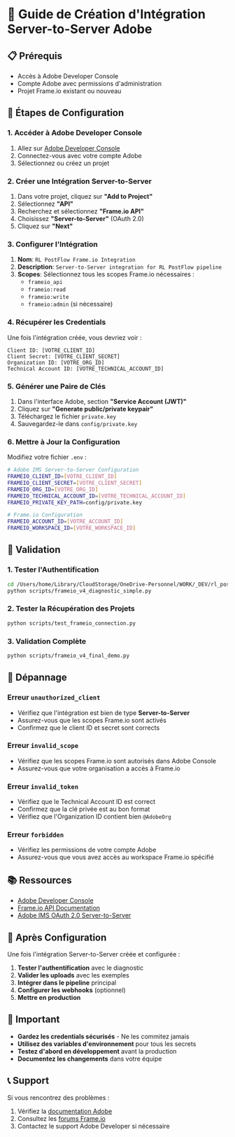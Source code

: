 # 🚀 Guide de Création d'Intégration Server-to-Server Adobe

## 📋 Prérequis

- Accès à Adobe Developer Console
- Compte Adobe avec permissions d'administration
- Projet Frame.io existant ou nouveau

## 🔧 Étapes de Configuration

### 1. Accéder à Adobe Developer Console

1. Allez sur [Adobe Developer Console](https://developer.adobe.com/console)
2. Connectez-vous avec votre compte Adobe
3. Sélectionnez ou créez un projet

### 2. Créer une Intégration Server-to-Server

1. Dans votre projet, cliquez sur **"Add to Project"**
2. Sélectionnez **"API"**
3. Recherchez et sélectionnez **"Frame.io API"**
4. Choisissez **"Server-to-Server"** (OAuth 2.0)
5. Cliquez sur **"Next"**

### 3. Configurer l'Intégration

1. **Nom**: `RL PostFlow Frame.io Integration`
2. **Description**: `Server-to-Server integration for RL PostFlow pipeline`
3. **Scopes**: Sélectionnez tous les scopes Frame.io nécessaires :
   - `frameio_api`
   - `frameio:read`
   - `frameio:write`
   - `frameio:admin` (si nécessaire)

### 4. Récupérer les Credentials

Une fois l'intégration créée, vous devriez voir :

```
Client ID: [VOTRE_CLIENT_ID]
Client Secret: [VOTRE_CLIENT_SECRET]
Organization ID: [VOTRE_ORG_ID]
Technical Account ID: [VOTRE_TECHNICAL_ACCOUNT_ID]
```

### 5. Générer une Paire de Clés

1. Dans l'interface Adobe, section **"Service Account (JWT)"**
2. Cliquez sur **"Generate public/private keypair"**
3. Téléchargez le fichier `private.key`
4. Sauvegardez-le dans `config/private.key`

### 6. Mettre à Jour la Configuration

Modifiez votre fichier `.env` :

```bash
# Adobe IMS Server-to-Server Configuration
FRAMEIO_CLIENT_ID=[VOTRE_CLIENT_ID]
FRAMEIO_CLIENT_SECRET=[VOTRE_CLIENT_SECRET]
FRAMEIO_ORG_ID=[VOTRE_ORG_ID]
FRAMEIO_TECHNICAL_ACCOUNT_ID=[VOTRE_TECHNICAL_ACCOUNT_ID]
FRAMEIO_PRIVATE_KEY_PATH=config/private.key

# Frame.io Configuration
FRAMEIO_ACCOUNT_ID=[VOTRE_ACCOUNT_ID]
FRAMEIO_WORKSPACE_ID=[VOTRE_WORKSPACE_ID]
```

## 🧪 Validation

### 1. Tester l'Authentification

```bash
cd /Users/home/Library/CloudStorage/OneDrive-Personnel/WORK/_DEV/rl_postflow
python scripts/frameio_v4_diagnostic_simple.py
```

### 2. Tester la Récupération des Projets

```bash
python scripts/test_frameio_connection.py
```

### 3. Validation Complète

```bash
python scripts/frameio_v4_final_demo.py
```

## 🔧 Dépannage

### Erreur `unauthorized_client`

- Vérifiez que l'intégration est bien de type **Server-to-Server**
- Assurez-vous que les scopes Frame.io sont activés
- Confirmez que le client ID et secret sont corrects

### Erreur `invalid_scope`

- Vérifiez que les scopes Frame.io sont autorisés dans Adobe Console
- Assurez-vous que votre organisation a accès à Frame.io

### Erreur `invalid_token`

- Vérifiez que le Technical Account ID est correct
- Confirmez que la clé privée est au bon format
- Vérifiez que l'Organization ID contient bien `@AdobeOrg`

### Erreur `forbidden`

- Vérifiez les permissions de votre compte Adobe
- Assurez-vous que vous avez accès au workspace Frame.io spécifié

## 📚 Ressources

- [Adobe Developer Console](https://developer.adobe.com/console)
- [Frame.io API Documentation](https://developer.frame.io/docs)
- [Adobe IMS OAuth 2.0 Server-to-Server](https://developer.adobe.com/developer-console/docs/guides/authentication/ServerToServerAuthentication/)

## 🎯 Après Configuration

Une fois l'intégration Server-to-Server créée et configurée :

1. **Tester l'authentification** avec le diagnostic
2. **Valider les uploads** avec les exemples
3. **Intégrer dans le pipeline** principal
4. **Configurer les webhooks** (optionnel)
5. **Mettre en production**

## 🚨 Important

- **Gardez les credentials sécurisés** - Ne les commitez jamais
- **Utilisez des variables d'environnement** pour tous les secrets
- **Testez d'abord en développement** avant la production
- **Documentez les changements** dans votre équipe

## 📞 Support

Si vous rencontrez des problèmes :

1. Vérifiez la [documentation Adobe](https://developer.adobe.com/developer-console/docs/guides/)
2. Consultez les [forums Frame.io](https://community.frame.io/)
3. Contactez le support Adobe Developer si nécessaire
